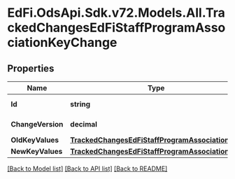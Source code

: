 # EdFi.OdsApi.Sdk.v72.Models.All.TrackedChangesEdFiStaffProgramAssociationKeyChange

## Properties

Name | Type | Description | Notes
------------ | ------------- | ------------- | -------------
**Id** | **string** | Resource identifier | [optional] 
**ChangeVersion** | **decimal** | Change version | [optional] 
**OldKeyValues** | [**TrackedChangesEdFiStaffProgramAssociationKey**](TrackedChangesEdFiStaffProgramAssociationKey.md) |  | [optional] 
**NewKeyValues** | [**TrackedChangesEdFiStaffProgramAssociationKey**](TrackedChangesEdFiStaffProgramAssociationKey.md) |  | [optional] 

[[Back to Model list]](../../README.md#documentation-for-models) [[Back to API list]](../../README.md#documentation-for-api-endpoints) [[Back to README]](../../README.md)

